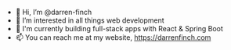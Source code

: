 - 👋 Hi, I’m @darren-finch
- 👀 I’m interested in all things web development
- 🌱 I'm currently building full-stack apps with React & Spring Boot
- 📫 You can reach me at my website, https://darrenfinch.com

<!---
darren-finch/darren-finch is a ✨ special ✨ repository because its `README.md` (this file) appears on your GitHub profile.
You can click the Preview link to take a look at your changes.
--->
